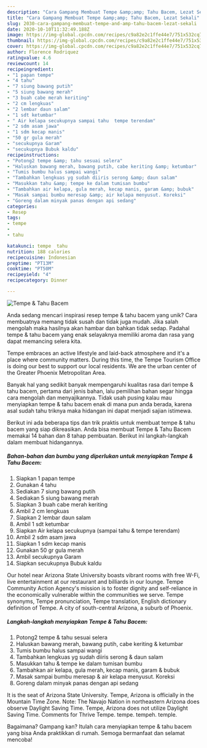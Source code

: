 ```yaml
---
description: "Cara Gampang Membuat Tempe &amp;amp; Tahu Bacem, Lezat Sekali"
title: "Cara Gampang Membuat Tempe &amp;amp; Tahu Bacem, Lezat Sekali"
slug: 2030-cara-gampang-membuat-tempe-and-amp-tahu-bacem-lezat-sekali
date: 2020-10-10T11:32:49.188Z
image: https://img-global.cpcdn.com/recipes/c9a82e2c1ffe44e7/751x532cq70/tempe-tahu-bacem-foto-resep-utama.jpg
thumbnail: https://img-global.cpcdn.com/recipes/c9a82e2c1ffe44e7/751x532cq70/tempe-tahu-bacem-foto-resep-utama.jpg
cover: https://img-global.cpcdn.com/recipes/c9a82e2c1ffe44e7/751x532cq70/tempe-tahu-bacem-foto-resep-utama.jpg
author: Florence Rodriquez
ratingvalue: 4.6
reviewcount: 14
recipeingredient:
- "1 papan tempe"
- "4 tahu"
- "7 siung bawang putih"
- "5 siung bawang merah"
- "3 buah cabe merah keriting"
- "2 cm lengkuas"
- "2 lembar daun salam"
- "1 sdt ketumbar"
- " Air kelapa secukupnya sampai tahu  tempe terendam"
- "2 sdm asam jawa"
- "1 sdm kecap manis"
- "50 gr gula merah"
- "secukupnya Garam"
- "secukupnya Bubuk kaldu"
recipeinstructions:
- "Potong2 tempe &amp; tahu sesuai selera"
- "Haluskan bawang merah, bawang putih, cabe keriting &amp; ketumbar"
- "Tumis bumbu halus sampai wangi"
- "Tambahkan lengkuas yg sudah diiris serong &amp; daun salam"
- "Masukkan tahu &amp; tempe ke dalam tumisan bumbu"
- "Tambahkan air kelapa, gula merah, kecap manis, garam &amp; bubuk"
- "Masak sampai bumbu meresap &amp; air kelapa menyusut. Koreksi"
- "Goreng dalam minyak panas dengan api sedang"
categories:
- Resep
tags:
- tempe
- 
- tahu

katakunci: tempe  tahu 
nutrition: 188 calories
recipecuisine: Indonesian
preptime: "PT13M"
cooktime: "PT50M"
recipeyield: "4"
recipecategory: Dinner

---
```



![Tempe &amp; Tahu Bacem](https://img-global.cpcdn.com/recipes/c9a82e2c1ffe44e7/751x532cq70/tempe-tahu-bacem-foto-resep-utama.jpg)

Anda sedang mencari inspirasi resep tempe &amp; tahu bacem yang unik? Cara membuatnya memang tidak susah dan tidak juga mudah. Jika salah mengolah maka hasilnya akan hambar dan bahkan tidak sedap. Padahal tempe &amp; tahu bacem yang enak selayaknya memiliki aroma dan rasa yang dapat memancing selera kita.

Tempe embraces an active lifestyle and laid-back atmosphere and it&#39;s a place where community matters. During this time, the Tempe Tourism Office is doing our best to support our local residents. We are the urban center of the Greater Phoenix Metropolitan Area.

Banyak hal yang sedikit banyak mempengaruhi kualitas rasa dari tempe &amp; tahu bacem, pertama dari jenis bahan, lalu pemilihan bahan segar hingga cara mengolah dan menyajikannya. Tidak usah pusing kalau mau menyiapkan tempe &amp; tahu bacem enak di mana pun anda berada, karena asal sudah tahu triknya maka hidangan ini dapat menjadi sajian istimewa.


Berikut ini ada beberapa tips dan trik praktis untuk membuat tempe &amp; tahu bacem yang siap dikreasikan. Anda bisa membuat Tempe &amp; Tahu Bacem memakai 14 bahan dan 8 tahap pembuatan. Berikut ini langkah-langkah dalam membuat hidangannya.

<!--inarticleads1-->

##### Bahan-bahan dan bumbu yang diperlukan untuk menyiapkan Tempe &amp; Tahu Bacem:

1. Siapkan 1 papan tempe
1. Gunakan 4 tahu
1. Sediakan 7 siung bawang putih
1. Sediakan 5 siung bawang merah
1. Siapkan 3 buah cabe merah keriting
1. Ambil 2 cm lengkuas
1. Siapkan 2 lembar daun salam
1. Ambil 1 sdt ketumbar
1. Siapkan  Air kelapa secukupnya (sampai tahu &amp; tempe terendam)
1. Ambil 2 sdm asam jawa
1. Siapkan 1 sdm kecap manis
1. Gunakan 50 gr gula merah
1. Ambil secukupnya Garam
1. Siapkan secukupnya Bubuk kaldu


Our hotel near Arizona State University boasts vibrant rooms with free W-Fi, live entertainment at our restaurant and billiards in our lounge. Tempe Community Action Agency&#39;s mission is to foster dignity and self-reliance in the economically vulnerable within the communities we serve. Tempe synonyms, Tempe pronunciation, Tempe translation, English dictionary definition of Tempe. A city of south-central Arizona, a suburb of Phoenix. 

<!--inarticleads2-->

##### Langkah-langkah menyiapkan Tempe &amp; Tahu Bacem:

1. Potong2 tempe &amp; tahu sesuai selera
1. Haluskan bawang merah, bawang putih, cabe keriting &amp; ketumbar
1. Tumis bumbu halus sampai wangi
1. Tambahkan lengkuas yg sudah diiris serong &amp; daun salam
1. Masukkan tahu &amp; tempe ke dalam tumisan bumbu
1. Tambahkan air kelapa, gula merah, kecap manis, garam &amp; bubuk
1. Masak sampai bumbu meresap &amp; air kelapa menyusut. Koreksi
1. Goreng dalam minyak panas dengan api sedang


It is the seat of Arizona State University. Tempe, Arizona is officially in the Mountain Time Zone. Note: The Navajo Nation in northeastern Arizona does observe Daylight Saving Time. Tempe, Arizona does not utilize Daylight Saving Time. Comments for Thrive Tempe. tempe. tempeh. temple. 

Bagaimana? Gampang kan? Itulah cara menyiapkan tempe &amp; tahu bacem yang bisa Anda praktikkan di rumah. Semoga bermanfaat dan selamat mencoba!
